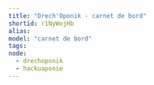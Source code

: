 ```yaml
---
title: "Drech'Oponik - carnet de bord"
shortid: r1NyWojHb
alias:
model: "carnet de bord"
tags:
node: 
  - drechoponik
  - hackuaponie
---
```

